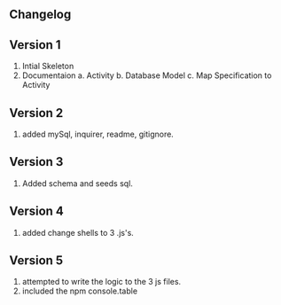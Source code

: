 ## Changelog

## Version 1

1. Intial Skeleton
2. Documentaion
    a. Activity
    b. Database Model
    c. Map Specification to Activity

## Version 2 
1. added mySql, inquirer, readme, gitignore.

## Version 3
1. Added schema and seeds sql.

## Version 4
1. added change shells to 3 .js's.

## Version 5
1. attempted to write the logic to the 3 js files.
2. included the npm console.table
